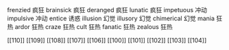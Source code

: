 




frenzied 疯狂
brainsick 疯狂
deranged 疯狂
lunatic 疯狂
impetuous 冲动
impulsive 冲动
entice 诱惑
illusion 幻觉
illusory 幻觉
chimerical 幻觉
mania 狂热
ardor 狂热
craze 狂热
cult 狂热
fanatic 狂热
zealous 狂热

[[110]]
[[109]]
[[108]]
[[107]]
[[106]]
[[100]]
[[101]]
[[102]]
[[103]]
[[104]]